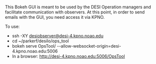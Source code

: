 This Bokeh GUI is meant to be used by the DESI Operation managers and facilitate communication with observers. At this point, in order to send emails with the GUI, you need access it via KPNO.

To use:
* ssh -XY desiobserver@desi-4.kpno.noao.edu
* cd ~/parkerf/desilo/ops_tool
* bokeh serve OpsTool/ --allow-websocket-origin=desi-4.kpno.noao.edu:5006
* In a browser: http://desi-4.kpno.noao.edu:5006/OpsTool
